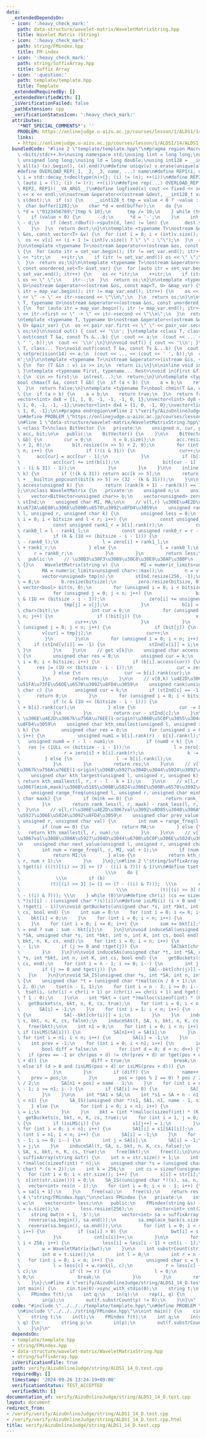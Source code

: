 ```yaml
---
data:
  _extendedDependsOn:
  - icon: ':heavy_check_mark:'
    path: data-structure/wavelet-matrix/WaveletMatrixString.hpp
    title: Wavelet Matrix (String)
  - icon: ':heavy_check_mark:'
    path: string/FMindex.hpp
    title: FM-index
  - icon: ':heavy_check_mark:'
    path: string/SuffixArray.hpp
    title: Suffix Array
  - icon: ':question:'
    path: template/template.hpp
    title: Template
  _extendedRequiredBy: []
  _extendedVerifiedWith: []
  _isVerificationFailed: false
  _pathExtension: cpp
  _verificationStatusIcon: ':heavy_check_mark:'
  attributes:
    '*NOT_SPECIAL_COMMENTS*': ''
    PROBLEM: https://onlinejudge.u-aizu.ac.jp/courses/lesson/1/ALDS1/14/ALDS1_14_D
    links:
    - https://onlinejudge.u-aizu.ac.jp/courses/lesson/1/ALDS1/14/ALDS1_14_D
  bundledCode: "#line 2 \"template/template.hpp\"\n#pragma region Macros\n#include\
    \ <bits/stdc++.h>\nusing namespace std;\nusing lint = long long;\nusing ull =\
    \ unsigned long long;\nusing ld = long double;\nusing int128 = __int128_t;\n#define\
    \ all(x) (x).begin(), (x).end()\n#define uniqv(v) v.erase(unique(all(v)), v.end())\n\
    #define OVERLOAD_REP(_1, _2, _3, name, ...) name\n#define REP1(i, n) for (auto\
    \ i = std::decay_t<decltype(n)>{}; (i) != (n); ++(i))\n#define REP2(i, l, r) for\
    \ (auto i = (l); (i) != (r); ++(i))\n#define rep(...) OVERLOAD_REP(__VA_ARGS__,\
    \ REP2, REP1)(__VA_ARGS__)\n#define logfixed(x) cout << fixed << setprecision(10)\
    \ << x << endl;\n\nostream &operator<<(ostream &dest, __int128_t value) {\n  ostream::sentry\
    \ s(dest);\n  if (s) {\n    __uint128_t tmp = value < 0 ? -value : value;\n  \
    \  char buffer[128];\n    char *d = end(buffer);\n    do {\n      --d;\n     \
    \ *d = \"0123456789\"[tmp % 10];\n      tmp /= 10;\n    } while (tmp != 0);\n\
    \    if (value < 0) {\n      --d;\n      *d = '-';\n    }\n    int len = end(buffer)\
    \ - d;\n    if (dest.rdbuf()->sputn(d, len) != len) {\n      dest.setstate(ios_base::badbit);\n\
    \    }\n  }\n  return dest;\n}\n\ntemplate <typename T>\nostream &operator<<(ostream\
    \ &os, const vector<T> &v) {\n  for (int i = 0; i < (int)v.size(); i++) {\n  \
    \  os << v[i] << (i + 1 != (int)v.size() ? \" \" : \"\");\n  }\n  return os;\n\
    }\n\ntemplate <typename T>\nostream &operator<<(ostream &os, const set<T> &set_var)\
    \ {\n  for (auto itr = set_var.begin(); itr != set_var.end(); itr++) {\n    os\
    \ << *itr;\n    ++itr;\n    if (itr != set_var.end()) os << \" \";\n    itr--;\n\
    \  }\n  return os;\n}\n\ntemplate <typename T>\nostream &operator<<(ostream &os,\
    \ const unordered_set<T> &set_var) {\n  for (auto itr = set_var.begin(); itr !=\
    \ set_var.end(); itr++) {\n    os << *itr;\n    ++itr;\n    if (itr != set_var.end())\
    \ os << \" \";\n    itr--;\n  }\n  return os;\n}\n\ntemplate <typename T, typename\
    \ U>\nostream &operator<<(ostream &os, const map<T, U> &map_var) {\n  for (auto\
    \ itr = map_var.begin(); itr != map_var.end(); itr++) {\n    os << itr->first\
    \ << \" -> \" << itr->second << \"\\n\";\n  }\n  return os;\n}\n\ntemplate <typename\
    \ T, typename U>\nostream &operator<<(ostream &os, const unordered_map<T, U> &map_var)\
    \ {\n  for (auto itr = map_var.begin(); itr != map_var.end(); itr++) {\n    os\
    \ << itr->first << \" -> \" << itr->second << \"\\n\";\n  }\n  return os;\n}\n\
    \ntemplate <typename T, typename U>\nostream &operator<<(ostream &os, const pair<T,\
    \ U> &pair_var) {\n  os << pair_var.first << \" \" << pair_var.second;\n  return\
    \ os;\n}\n\nvoid out() { cout << '\\n'; }\ntemplate <class T, class... Ts>\nvoid\
    \ out(const T &a, const Ts &...b) {\n  cout << a;\n  (cout << ... << (cout <<\
    \ ' ', b));\n  cout << '\\n';\n}\n\nvoid outf() { cout << '\\n'; }\ntemplate <class\
    \ T, class... Ts>\nvoid outf(const T &a, const Ts &...b) {\n  cout << fixed <<\
    \ setprecision(14) << a;\n  (cout << ... << (cout << ' ', b));\n  cout << '\\\
    n';\n}\n\ntemplate <typename T>\nistream &operator>>(istream &is, vector<T> &v)\
    \ {\n  for (T &in : v) is >> in;\n  return is;\n}\n\ninline void in(void) { return;\
    \ }\ntemplate <typename First, typename... Rest>\nvoid in(First &first, Rest &...rest)\
    \ {\n  cin >> first;\n  in(rest...);\n  return;\n}\n\ntemplate <typename T>\n\
    bool chmax(T &a, const T &b) {\n  if (a < b) {\n    a = b;\n    return true;\n\
    \  }\n  return false;\n}\ntemplate <typename T>\nbool chmin(T &a, const T &b)\
    \ {\n  if (a > b) {\n    a = b;\n    return true;\n  }\n  return false;\n}\n\n\
    vector<lint> dx8 = {1, 1, 0, -1, -1, -1, 0, 1};\nvector<lint> dy8 = {0, 1, 1,\
    \ 1, 0, -1, -1, -1};\nvector<lint> dx4 = {1, 0, -1, 0};\nvector<lint> dy4 = {0,\
    \ 1, 0, -1};\n\n#pragma endregion\n#line 2 \"verify/AizuOnlineJudge/string/ALDS1_14_D.test.cpp\"\
    \n#define PROBLEM \"https://onlinejudge.u-aizu.ac.jp/courses/lesson/1/ALDS1/14/ALDS1_14_D\"\
    \n#line 1 \"data-structure/wavelet-matrix/WaveletMatrixString.hpp\"\ntemplate\
    \ <class T>\nclass BitVector {\n   private:\n    unsigned n, cur, p;\n    vector<unsigned>\
    \ acc, bit;\n\n   public:\n    BitVector() {\n    }\n\n    BitVector(vector<bool>\
    \ &b) {\n        cur = 0;\n        n = b.size();\n        acc.resize((n >> 5)\
    \ + 2, 0);\n        bit.resize((n >> 5) + 2, 0);\n        for (int i = 0; i <\
    \ n; i++) {\n            if (!(i & 31)) {\n                cur++;\n          \
    \      acc[cur] = acc[cur - 1];\n            }\n            if (b[i]) {\n    \
    \            acc[cur] += int(b[i]);\n                bit[cur - 1] |= (1U << (32\
    \ - (i & 31) - 1));\n            }\n        }\n    }\n\n    inline unsigned rank(unsigned\
    \ k) {\n        if (!(k & 31)) return acc[k >> 5];\n        return acc[k >> 5]\
    \ + __builtin_popcount(bit[k >> 5] >> (32 - (k & 31)));\n    }\n\n    inline bool\
    \ access(unsigned k) {\n        return (rank(k + 1) - rank(k)) == 1;\n    }\n\
    };\n\nclass WaveletMatrix {\n   private:\n    unsigned n;\n    unsigned bitsize;\n\
    \    vector<BitVector<unsigned char>> b;\n    vector<unsigned> zero;\n    vector<int>\
    \ stInd;\n    unsigned char MI, MA;\n\n    // v[l,r) \u306E\u4E2D\u3067\u5024\u304C\
    k\u672A\u6E80\u306E\u500B\u6570\u3092\u8FD4\u3059\n    unsigned rank_less(unsigned\
    \ l, unsigned r, unsigned char k) {\n        unsigned less = 0;\n        for (unsigned\
    \ i = 0; i < bitsize and l < r; i++) {\n            const unsigned rank1_l = b[i].rank(l);\n\
    \            const unsigned rank1_r = b[i].rank(r);\n            const unsigned\
    \ rank0_l = l - rank1_l;\n            const unsigned rank0_r = r - rank1_r;\n\
    \            if (k & (1U << (bitsize - i - 1))) {\n                less += (rank0_r\
    \ - rank0_l);\n                l = zero[i] + rank1_l;\n                r = zero[i]\
    \ + rank1_r;\n            } else {\n                l = rank0_l;\n           \
    \     r = rank0_r;\n            }\n        }\n        return less;\n    }\n\n\
    \   public:\n    // \u30B3\u30F3\u30B9\u30C8\u30E9\u30AF\u30BF\n    WaveletMatrix()\
    \ {}\n    WaveletMatrix(string v) {\n        MI = numeric_limits<unsigned char>::min();\n\
    \        MA = numeric_limits<unsigned char>::max();\n        n = v.size();\n\n\
    \        vector<unsigned> tmp(n);\n        stInd.resize(256, -1);\n        bitsize\
    \ = 8;\n        b.resize(bitsize);\n        zero.resize(bitsize, 0);\n       \
    \ vector<bool> bit(n, 0);\n        for (unsigned i = 0; i < bitsize; i++) {\n\
    \            for (unsigned j = 0; j < n; j++) {\n                bit[j] = v[j]\
    \ & (1U << (bitsize - i - 1));\n                zero[i] += unsigned(!bit[j]);\n\
    \                tmp[j] = v[j];\n            }\n            b[i] = BitVector<unsigned\
    \ char>(bit);\n            int cur = 0;\n            for (unsigned j = 0; j <\
    \ n; j++) {\n                if (!bit[j]) {\n                    v[cur] = tmp[j];\n\
    \                    cur++;\n                }\n            }\n            for\
    \ (unsigned j = 0; j < n; j++) {\n                if (bit[j]) {\n            \
    \        v[cur] = tmp[j];\n                    cur++;\n                }\n   \
    \         }\n        }\n\n        for (unsigned i = 0; i < n; i++) {\n       \
    \     if (stInd[v[i]] == -1) {\n                stInd[v[i]] = i;\n           \
    \ }\n        }\n    }\n\n    // get v[k]\n    unsigned char access(unsigned k)\
    \ {\n        unsigned char res = 0;\n        unsigned cur = k;\n        for (unsigned\
    \ i = 0; i < bitsize; i++) {\n            if (b[i].access(cur)) {\n          \
    \      res |= (1U << (bitsize - i - 1));\n                cur = zero[i] + b[i].rank(cur);\n\
    \            } else {\n                cur -= b[i].rank(cur);\n            }\n\
    \        }\n        return res;\n    }\n\n    // v[0,k) \u4E2D\u3067\u306Ec\u306E\
    \u51FA\u73FE\u56DE\u6570\u3092\u8FD4\u3059\n    unsigned rank(unsigned k, unsigned\
    \ char c) {\n        unsigned cur = k;\n        if (stInd[c] == -1) {\n      \
    \      return 0;\n        }\n        for (unsigned i = 0; i < bitsize; i++) {\n\
    \            if (c & (1U << (bitsize - i - 1))) {\n                cur = zero[i]\
    \ + b[i].rank(cur);\n            } else {\n                cur -= b[i].rank(cur);\n\
    \            }\n        }\n        return cur - stInd[c];\n    }\n\n    // v[l,r)\
    \ \u306E\u4E2D\u3067k\u756A\u76EE(1-origin)\u306B\u5C0F\u3055\u3044\u5024\u3092\
    \u8FD4\u3059\n    unsigned char kth_smallest(unsigned l, unsigned r, unsigned\
    \ k) {\n        unsigned char res = 0;\n        for (unsigned i = 0; i < bitsize;\
    \ i++) {\n            unsigned num1 = b[i].rank(r) - b[i].rank(l);\n         \
    \   unsigned num0 = r - l - num1;\n            if (num0 < k) {\n             \
    \   res |= (1ULL << (bitsize - i - 1));\n                l = zero[i] + b[i].rank(l);\n\
    \                r = zero[i] + b[i].rank(r);\n                k -= num0;\n   \
    \         } else {\n                l -= b[i].rank(l);\n                r -= b[i].rank(r);\n\
    \            }\n        }\n        return res;\n    }\n\n    // v[l,r) \u306E\u4E2D\
    \u3067k\u756A\u76EE(1-origin)\u306B\u5927\u304D\u3044\u5024\u3092\u8FD4\u3059\n\
    \    unsigned char kth_largest(unsigned l, unsigned r, unsigned k) {\n       \
    \ return kth_smallest(l, r, r - l - k + 1);\n    }\n\n    // v[l,r) \u306E\u4E2D\
    \u3067[mink,maxk)\u306B\u5165\u308B\u5024\u306E\u500B\u6570\u3092\u8FD4\u3059\n\
    \    unsigned range_freq(unsigned l, unsigned r, unsigned char mink, unsigned\
    \ char maxk) {\n        if (mink == 0) {\n            return rank_less(l, r, maxk);\n\
    \        }\n        return rank_less(l, r, maxk) - rank_less(l, r, mink);\n  \
    \  }\n\n    // v[l,r)\u306E\u4E2D\u3067val\u3092\u8D85\u3048\u306A\u3044\u6700\
    \u5927\u306E\u5024\u3092\u8FD4\u3059\n    unsigned char prev_value(unsigned l,\
    \ unsigned r, unsigned char val) {\n        int num = range_freq(l, r, MI, val);\n\
    \        if (num == 0) {\n            return MA;\n        } else {\n         \
    \   return kth_smallest(l, r, num);\n        }\n    }\n\n    // v[l,r)\u306E\u4E2D\
    \u3067val\u3088\u308A\u5927\u304D\u3044\u6700\u5C0F\u306E\u5024\u3092\u8FD4\u3059\
    \n    unsigned char next_value(unsigned l, unsigned r, unsigned char val) {\n\
    \        int num = range_freq(l, r, MI, val + 1);\n        if (num == r - l) {\n\
    \            return MI;\n        } else {\n            return kth_smallest(l,\
    \ r, num + 1);\n        }\n    }\n};\n#line 2 \"string/SuffixArray.hpp\"\n\n#define\
    \ tget(i) (((t)[(i) >> 3] >> (7 - ((i) & 7))) & 1)\n\n#define tset(i, b)     \
    \                               \\\n    do {                                 \
    \             \\\n        if (b)                                        \\\n \
    \           (t)[(i) >> 3] |= (1 << (7 - ((i) & 7)));  \\\n        else       \
    \                                   \\\n            (t)[(i) >> 3] &= ~(1 << (7\
    \ - ((i) & 7))); \\\n    } while (0)\n\n#define chr(i) (cs == sizeof(int) ? ((int\
    \ *)s)[i] : ((unsigned char *)s)[i])\n#define isLMS(i) (i > 0 and tget(i) and\
    \ !tget(i - 1))\n\nvoid getBuckets(unsigned char *s, int *bkt, int n, int K, int\
    \ cs, bool end) {\n    int sum = 0;\n    for (int i = 0; i <= K; i++) {\n    \
    \    bkt[i] = 0;\n    }\n    for (int i = 0; i < n; i++) {\n        bkt[chr(i)]++;\n\
    \    }\n    for (int i = 0; i <= K; i++) {\n        sum += bkt[i];\n        bkt[i]\
    \ = end ? sum : sum - bkt[i];\n    }\n}\n\nvoid induceSAl(unsigned char *t, int\
    \ *SA, unsigned char *s, int *bkt, int n, int K, int cs, bool end) {\n    getBuckets(s,\
    \ bkt, n, K, cs, end);\n    for (int i = 0; i < n; i++) {\n        int j = SA[i]\
    \ - 1;\n        if (j >= 0 and !tget(j)) {\n            SA[bkt[chr(j)]++] = j;\n\
    \        }\n    }\n}\n\nvoid induceSAs(unsigned char *t, int *SA, unsigned char\
    \ *s, int *bkt, int n, int K, int cs, bool end) {\n    getBuckets(s, bkt, n, K,\
    \ cs, end);\n    for (int i = n - 1; i >= 0; i--) {\n        int j = SA[i] - 1;\n\
    \        if (j >= 0 and tget(j)) {\n            SA[--bkt[chr(j)]] = j;\n     \
    \   }\n    }\n}\n\nvoid SA_IS(unsigned char *s, int *SA, int n, int K, int cs)\
    \ {\n    unsigned char *t = (unsigned char *)malloc(n / 8 + 1);\n    tset(n -\
    \ 2, 0);\n    tset(n - 1, 1);\n    for (int i = n - 3; i >= 0; i--) {\n      \
    \  tset(i, (chr(i) < chr(i + 1) or (chr(i) == chr(i + 1) and tget(i + 1) == 1))\
    \ ? 1 : 0);\n    }\n\n    int *bkt = (int *)malloc(sizeof(int) * (K + 1));\n \
    \   getBuckets(s, bkt, n, K, cs, true);\n    for (int i = 0; i < n; i++) {\n \
    \       SA[i] = -1;\n    }\n    for (int i = 1; i < n; i++) {\n        if (isLMS(i))\
    \ {\n            SA[--bkt[chr(i)]] = i;\n        }\n    }\n    induceSAl(t, SA,\
    \ s, bkt, n, K, cs, false);\n    induceSAs(t, SA, s, bkt, n, K, cs, true);\n \
    \   free(bkt);\n\n    int n1 = 0;\n    for (int i = 0; i < n; i++) {\n       \
    \ if (isLMS(SA[i])) {\n            SA[n1++] = SA[i];\n        }\n    }\n\n   \
    \ for (int i = n1; i < n; i++) {\n        SA[i] = -1;\n    }\n    int name = 0;\n\
    \    int prev = -1;\n    for (int i = 0; i < n1; i++) {\n        int pos = SA[i];\n\
    \        bool diff = false;\n        for (int d = 0; d < n; d++) {\n         \
    \   if (prev == -1 or chr(pos + d) != chr(prev + d) or tget(pos + d) != tget(prev\
    \ + d)) {\n                diff = true;\n                break;\n            }\
    \ else if (d > 0 and (isLMS(pos + d) or isLMS(prev + d))) {\n                break;\n\
    \            }\n        }\n        if (diff) {\n            name++;\n        \
    \    prev = pos;\n        }\n        pos = (pos % 2 == 0) ? pos / 2 : (pos - 1)\
    \ / 2;\n        SA[n1 + pos] = name - 1;\n    }\n    for (int i = n - 1, j = n\
    \ - 1; i >= n1; i--) {\n        if (SA[i] >= 0) {\n            SA[j--] = SA[i];\n\
    \        }\n    }\n\n    int *SA1 = SA;\n    int *s1 = SA + n - n1;\n    if (name\
    \ < n1) {\n        SA_IS((unsigned char *)s1, SA1, n1, name - 1, sizeof(int));\n\
    \    } else {\n        for (int i = 0; i < n1; i++) {\n            SA1[s1[i]]\
    \ = i;\n        }\n    }\n    bkt = (int *)malloc(sizeof(int) * (K + 1));\n  \
    \  getBuckets(s, bkt, n, K, cs, true);\n    for (int i = 1, j = 0; i < n; i++)\
    \ {\n        if (isLMS(i)) {\n            s1[j++] = i;\n        }\n    }\n   \
    \ for (int i = 0; i < n1; i++) {\n        SA1[i] = s1[SA1[i]];\n    }\n    for\
    \ (int i = n1; i < n; i++) {\n        SA[i] = -1;\n    }\n    for (int i = n1\
    \ - 1; i >= 0; i--) {\n        int j = SA[i];\n        SA[i] = -1;\n        SA[--bkt[chr(j)]]\
    \ = j;\n    }\n    induceSAl(t, SA, s, bkt, n, K, cs, false);\n    induceSAs(t,\
    \ SA, s, bkt, n, K, cs, true);\n    free(bkt);\n    free(t);\n}\n\nvector<int>\
    \ suffixArray(string &str) {\n    int n = str.size() + 1;\n    int *sa = (int\
    \ *)malloc(sizeof(int) * n);\n    unsigned char *s = (unsigned char *)malloc(sizeof(unsigned\
    \ char) * (n + 2));\n    int k = 256;\n    int cs = sizeof(unsigned char);\n \
    \   for (int i = 0; i < str.size(); i++) {\n        s[i] = str[i];\n    }\n  \
    \  s[int(str.size())] = 0;\n    SA_IS((unsigned char *)(s), sa, n, k, cs);\n \
    \   vector<int> res(n - 1);\n    for (int i = 0; i < n - 1; i++) {\n        res[i]\
    \ = sa[i + 1];\n    }\n    free(sa);\n    free(s);\n    return res;\n}\n#line\
    \ 4 \"string/FMindex.hpp\"\n\nclass FMindex {\n   private:\n    int n;\n    WaveletMatrix\
    \ w;\n    vector<int> less;\n\n   public:\n    FMindex(string &s) {\n        n\
    \ = s.size();\n        less.resize(256);\n        vector<int> cnt(256);\n    \
    \    string bwt(n + 1, '$');\n        vector<int> sa = suffixArray(s);\n     \
    \   reverse(sa.begin(), sa.end());\n        sa.emplace_back(s.size());\n     \
    \   reverse(sa.begin(), sa.end());\n\n        for (int i = 0; i < s.size() + 1;\
    \ i++) {\n            if (sa[i] > 0) {\n                bwt[i] = s[sa[i] - 1];\n\
    \            }\n            cnt[s[i]]++;\n        }\n\n        for (int i = 1;\
    \ i < 256; i++) {\n            less[i] = less[i - 1] + cnt[i - 1];\n        }\n\
    \        w = WaveletMatrix(bwt);\n    }\n\n    int substrCount(string &t) {\n\
    \        int m = t.size();\n        int l = 0;\n        int r = n + 1;\n     \
    \   for (int i = 0; i < m; i++) {\n            unsigned char c = t[m - 1 - i];\n\
    \            l = less[c] + w.rank(l, c);\n            r = less[c] + w.rank(r,\
    \ c);\n            if (l >= r) {\n                l = 0;\n                r =\
    \ 0;\n                break;\n            }\n        }\n        return r - l;\n\
    \    }\n};\n#line 4 \"verify/AizuOnlineJudge/string/ALDS1_14_D.test.cpp\"\n\n\
    int main() {\n    cin.tie(0)->sync_with_stdio(0);\n    string t;\n    in(t);\n\
    \    FMindex f(t);\n    int q;\n    in(q);\n    rep(i, q) {\n        string p;\n\
    \        in(p);\n        out(f.substrCount(p) != 0);\n    }\n}\n"
  code: "#include \"../../../template/template.hpp\"\n#define PROBLEM \"https://onlinejudge.u-aizu.ac.jp/courses/lesson/1/ALDS1/14/ALDS1_14_D\"\
    \n#include \"../../../string/FMindex.hpp\"\n\nint main() {\n    cin.tie(0)->sync_with_stdio(0);\n\
    \    string t;\n    in(t);\n    FMindex f(t);\n    int q;\n    in(q);\n    rep(i,\
    \ q) {\n        string p;\n        in(p);\n        out(f.substrCount(p) != 0);\n\
    \    }\n}\n"
  dependsOn:
  - template/template.hpp
  - string/FMindex.hpp
  - data-structure/wavelet-matrix/WaveletMatrixString.hpp
  - string/SuffixArray.hpp
  isVerificationFile: true
  path: verify/AizuOnlineJudge/string/ALDS1_14_D.test.cpp
  requiredBy: []
  timestamp: '2024-09-26 13:24:19+09:00'
  verificationStatus: TEST_ACCEPTED
  verifiedWith: []
documentation_of: verify/AizuOnlineJudge/string/ALDS1_14_D.test.cpp
layout: document
redirect_from:
- /verify/verify/AizuOnlineJudge/string/ALDS1_14_D.test.cpp
- /verify/verify/AizuOnlineJudge/string/ALDS1_14_D.test.cpp.html
title: verify/AizuOnlineJudge/string/ALDS1_14_D.test.cpp
---
```

